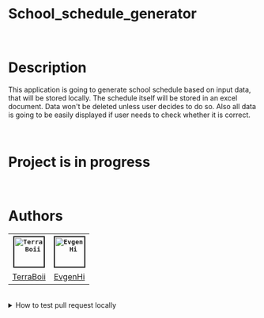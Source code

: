 # School_schedule_generator

<br>

# Description
This application is going to generate school schedule based on input data, that will be stored locally. The schedule itself will be stored in an excel document. Data won't be deleted unless user decides to do so. Also all data is going to be easily displayed if user needs to check whether it is correct.

<br>

# Project is in progress

<br>

# Authors

<table>
    <tr align="center"  width="60">
        <th>
            <a href="https://github.com/TerraBoii">
                <kbd><img border="2" width="60" src="https://avatars.githubusercontent.com/u/81579070?v=4" alt="TerraBoii" title="TerraBoii"></kbd>
            </a>
        </th>
        <th>
            <a href="https://github.com/EvgenHi">
                <kbd><img border="2" width="60" src="https://avatars.githubusercontent.com/u/91457298?v=4" alt="EvgenHi" title="EvgenHi"></kbd>
            </a>
        </th>
    </tr>
    <tr align="center" height="30">
        <td title="TerraBoii">
            <a href="https://github.com/TerraBoii">TerraBoii</a>
        </td>
        <td title="EvgenHi">
            <a href="https://github.com/EvgenHi">EvgenHi</a>
        </td>
    </tr>
</table>
<br>

<details><br>
<summary>How to test pull request locally</summary >

In order to get pull request and test it locally type in console:
```
./getprloc <Pull Request's ID number>
```

</details><br>